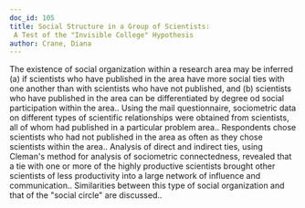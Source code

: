 ```yaml
---
doc_id: 105
title: Social Structure in a Group of Scientists:
 A Test of the "Invisible College" Hypothesis
author: Crane, Diana
---
```


The existence of social organization within a research area may be inferred 
(a) if scientists who have published in the area have more social ties with one 
another than with scientists who have not published, and (b) scientists who 
have published in the area can be differentiated by degree od social 
participation within the area.. Using the mail questionnaire, sociometric data
on different types of scientific relationships were obtained from scientists, 
all of whom had published in a particular problem area.. Respondents chose
scientists who had not published in the area as often as they chose scientists
within the area.. Analysis of direct and indirect ties, using Cleman's method
for analysis of sociometric connectedness, revealed that a tie with one or more
of the highly productive scientists brought other scientists of less
productivity into a large network of influence and communication.. Similarities
between this type of social organization and that of the "social circle" are
discussed..
